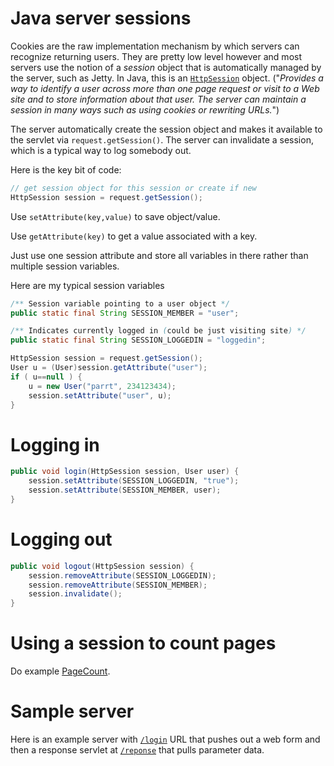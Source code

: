 Java server sessions
====

Cookies are the raw implementation mechanism by which servers can recognize returning users. They are pretty low level however and most servers use the notion of a *session* object that is automatically managed by the server, such as Jetty. In Java, this is an [`HttpSession`](http://docs.oracle.com/javaee/1.3/api/javax/servlet/http/HttpSession.html) object. ("*Provides a way to identify a user across more than one page request or visit to a Web site and to store information about that user. The server can maintain a session in many ways such as using cookies or rewriting URLs.*")

The server automatically create the session object and makes it available to the servlet via `request.getSession()`. The server can invalidate a session, which is a typical way to log somebody out.

Here is the key bit of code:

```java
// get session object for this session or create if new
HttpSession session = request.getSession();
```

Use `setAttribute(key,value)` to save object/value.

Use `getAttribute(key)` to get a value associated with a key.

Just use one session attribute and store all variables in there rather than multiple session variables.

Here are my typical session variables

```java
/** Session variable pointing to a user object */
public static final String SESSION_MEMBER = "user";

/** Indicates currently logged in (could be just visiting site) */
public static final String SESSION_LOGGEDIN = "loggedin";
```

```java
HttpSession session = request.getSession();
User u = (User)session.getAttribute("user");
if ( u==null ) {
	u = new User("parrt", 234123434);
	session.setAttribute("user", u);
}
```

# Logging in

```java
public void login(HttpSession session, User user) {
    session.setAttribute(SESSION_LOGGEDIN, "true");
    session.setAttribute(SESSION_MEMBER, user);
}
```

# Logging out

```java
public void logout(HttpSession session) {
    session.removeAttribute(SESSION_LOGGEDIN);
    session.removeAttribute(SESSION_MEMBER);
    session.invalidate();
}
```

# Using a session to count pages

Do example [PageCount](https://github.com/parrt/cs601/blob/master/lectures/code/sessions/PageCount.java).

# Sample server

Here is an example server with [`/login`](https://github.com/parrt/cs601/blob/master/lectures/code/sessions/Login.java) URL that pushes out a web form and then a response servlet at [`/reponse`](https://github.com/parrt/cs601/blob/master/lectures/code/sessions/LoginResponse.java) that pulls parameter data.